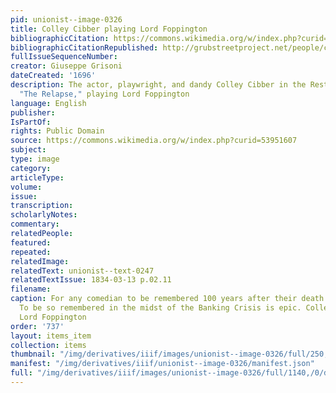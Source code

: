 ```yaml
---
pid: unionist--image-0326
title: Colley Cibber playing Lord Foppington
bibliographicCitation: https://commons.wikimedia.org/w/index.php?curid=53951607
bibliographicCitationRepublished: http://grubstreetproject.net/people/colleycibber/images/1696_grisoni.php
fullIssueSequenceNumber: 
creator: Giuseppe Grisoni
dateCreated: '1696'
description: The actor, playwright, and dandy Colley Cibber in the Restoration comedy
  "The Relapse," playing Lord Foppington
language: English
publisher: 
IsPartOf: 
rights: Public Domain
source: https://commons.wikimedia.org/w/index.php?curid=53951607
subject: 
type: image
category: 
articleType: 
volume: 
issue: 
transcription: 
scholarlyNotes: 
commentary: 
relatedPeople: 
featured: 
repeated: 
relatedImage: 
relatedText: unionist--text-0247
relatedTextIssue: 1834-03-13 p.02.11
filename: 
caption: For any comedian to be remembered 100 years after their death is an achievement.
  To be so remembered in the midst of the Banking Crisis is epic. Colley Cibber playing
  Lord Foppington
order: '737'
layout: items_item
collection: items
thumbnail: "/img/derivatives/iiif/images/unionist--image-0326/full/250,/0/default.jpg"
manifest: "/img/derivatives/iiif/unionist--image-0326/manifest.json"
full: "/img/derivatives/iiif/images/unionist--image-0326/full/1140,/0/default.jpg"
---
```


